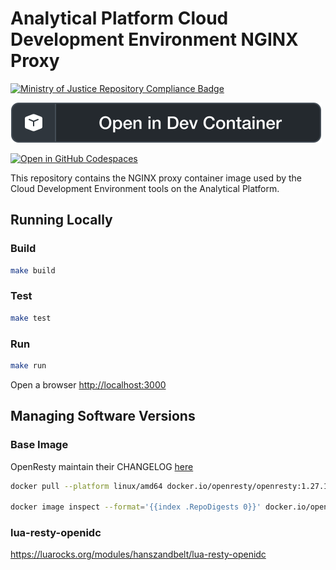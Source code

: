 # Analytical Platform Cloud Development Environment NGINX Proxy

[![Ministry of Justice Repository Compliance Badge](https://github-community.service.justice.gov.uk/repository-standards/api/analytical-platform-cloud-development-environment-nginx-proxy/badge)](https://github-community.service.justice.gov.uk/repository-standards/analytical-platform-cloud-development-environment-nginx-proxy)

[![Open in Dev Container](https://raw.githubusercontent.com/ministryofjustice/.devcontainer/refs/heads/main/contrib/badge.svg)](https://vscode.dev/redirect?url=vscode://ms-vscode-remote.remote-containers/cloneInVolume?url=https://github.com/ministryofjustice/analytical-platform-cloud-development-environment-nginx-proxy)

[![Open in GitHub Codespaces](https://github.com/codespaces/badge.svg)](https://codespaces.new/ministryofjustice/analytical-platform-cloud-development-environment-nginx-proxy)

This repository contains the NGINX proxy container image used by the Cloud Development Environment tools on the Analytical Platform.

## Running Locally

### Build

```bash
make build
```

### Test

```bash
make test
```

### Run

```bash
make run
```

Open a browser <http://localhost:3000>

## Managing Software Versions

### Base Image

OpenResty maintain their CHANGELOG [here](https://github.com/openresty/docker-openresty/blob/master/CHANGELOG.md)

```bash
docker pull --platform linux/amd64 docker.io/openresty/openresty:1.27.1.2-1-alpine-fat

docker image inspect --format='{{index .RepoDigests 0}}' docker.io/openresty/openresty:1.27.1.2-1-alpine-fat
```

### lua-resty-openidc

https://luarocks.org/modules/hanszandbelt/lua-resty-openidc
